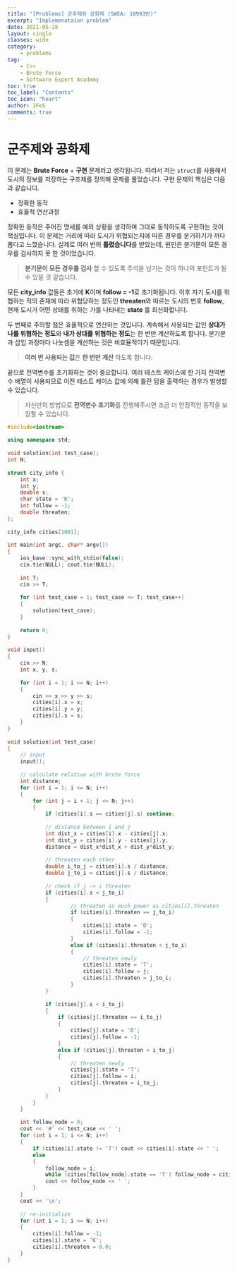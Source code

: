 ```yaml
---
title: "[Problems] 군주제와 공화제 (SWEA: 10993번)"
excerpt: "Implemenataion problem"
date: 2021-05-19
layout: single
classes: wide
category:
    - problems
tag:
    - C++
    - Brute Force
    - Software Expert Academy
toc: true
toc_label: "Contents"
toc_icon: "heart"
author: 1FeS
comments: true
---
```


# 군주제와 공화제

이 문제는 **Brute Force** + **구현** 문제라고 생각됩니다. 따라서 저는 `struct`를 사용해서 도시의 정보를 저장하는 구조체를 정의해 문제를 풀었습니다. 구현 문제의 핵심은 다음과 같습니다.

- 정확한 동작
- 효율적 연산과정

정확한 동작은 주어진 명세를 예외 상황을 생각하며 그대로 동작하도록 구현하는 것이 핵심입니다. 이 문제는 거리에 따라 도시가 위협되는지에 따른 경우를 분기하기가 까다롭다고 느꼈습니다. 실제로 여러 번의 **틀렸습니다**를 받았는데, 원인은 분기문이 모든 경우를 검사하지 못 한 것이었습니다. 

> **분기문이 모든 경우를 검사** 할 수 있도록 주석을 남기는 것이 하나의 포인트가 될 수 있을 것 같습니다.

모든 **city_info** 값들은 초기에 **K**이며 **follow = -1**로 초기화됩니다. 이후 자기 도시를 위협하는 적의 존재에 따라 위협당하는 정도인 **threaten**와 따르는 도시의 번호 **follow**, 현재 도시가 어떤 상태를 취하는 가를 나타내는 **state** 를 최신화합니다.

두 번째로 주의할 점은 효율적으로 연산하는 것입니다. 계속해서 사용되는 값인 **상대가 나를 위협하는 정도**와 **내가 상대를 위협하는 정도**는 한 번만 계산하도록 합니다. 분기문과 삽입 과정마다 나눗셈을 계산하는 것은 비효율적이기 때문입니다.

> **여러 번 사용되는 값**은 **한 번만 계산** 하도록 합니다.

끝으로 전역변수를 초기화하는 것이 중요합니다. 여러 테스트 케이스에 한 가지 전역변수 배열이 사용되므로 이전 테스트 케이스 값에 의해 틀린 답을 출력하는 경우가 발생할 수 있습니다. 

> 자신만의 방법으로 **전역변수 초기화**를 진행해주시면 조금 더 안정적인 동작을 보장할 수 있습니다.

```cpp
#include<iostream>
 
using namespace std;
 
void solution(int test_case);
int N;
 
struct city_info {
    int x;
    int y;
    double s;
    char state = 'K';
    int follow = -1;
    double threaten;
};
 
city_info cities[1001];
 
int main(int argc, char* argv[])
{
    ios_base::sync_with_stdio(false);
    cin.tie(NULL); cout.tie(NULL);
 
    int T;
    cin >> T;
 
    for (int test_case = 1; test_case <= T; test_case++)
    {
        solution(test_case);
    }
 
    return 0;
}
 
void input()
{
    cin >> N;
    int x, y, s;
 
    for (int i = 1; i <= N; i++)
    {
        cin >> x >> y >> s;
        cities[i].x = x;
        cities[i].y = y;
        cities[i].s = s;
    }
}
 
void solution(int test_case)
{
    // input
    input();
 
    // calculate relative with brute force
    int distance;
    for (int i = 1; i <= N; i++)
    {
        for (int j = i + 1; j <= N; j++)
        {
            if (cities[i].s == cities[j].s) continue;
 
            // distance between i and j
            int dist_x = cities[i].x - cities[j].x;
            int dist_y = cities[i].y - cities[j].y;
            distance = dist_x*dist_x + dist_y*dist_y;
             
            // threaten each other
            double i_to_j = cities[i].s / distance;
            double j_to_i = cities[j].s / distance;
 
            // check if j -> i threaten
            if (cities[i].s < j_to_i)
            {
                    // threaten as much power as cities[i].threaten
                    if (cities[i].threaten == j_to_i)
                    {
                        cities[i].state = 'D';
                        cities[i].follow = -1;
                    }
                    else if (cities[i].threaten < j_to_i)
                    {
                        // threaten newly
                        cities[i].state = 'T';
                        cities[i].follow = j;
                        cities[i].threaten = j_to_i;
                    }
            }
             
            if (cities[j].s < i_to_j)
            {
                if (cities[j].threaten == i_to_j)
                {
                    cities[j].state = 'D';
                    cities[j].follow = -1;
                }
                else if (cities[j].threaten < i_to_j)
                {
                    // threaten newly
                    cities[j].state = 'T';
                    cities[j].follow = i;
                    cities[j].threaten = i_to_j;
                }
            }
        }
    }
 
    int follow_node = 0;
    cout << '#' << test_case << ' ';
    for (int i = 1; i <= N; i++)
    {
        if (cities[i].state != 'T') cout << cities[i].state << ' ';
        else
        {
            follow_node = i;
            while (cities[follow_node].state == 'T') follow_node = cities[follow_node].follow;
            cout << follow_node << ' ';
        }
    }
    cout << '\n';
 
    // re-initialize
    for (int i = 1; i <= N; i++)
    {
        cities[i].follow = -1;
        cities[i].state = 'K';
        cities[i].threaten = 0.0;
    }
}
```